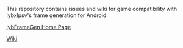 This repository contains issues and wiki for game compatibility with lybxlpsv's frame generation for Android.

[lybFrameGen Home Page](https://lybxlpsv.com/framegen/)

[Wiki](https://github.com/lybdroid/framegen_games_compatibility/wiki)
